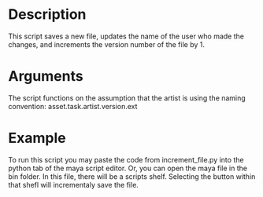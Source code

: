 # Description
This script saves a new file, updates the name of the user who made the changes, and increments the version number of the file by 1.

# Arguments
The script functions on the assumption that the artist is using the naming convention: asset.task.artist.version.ext

# Example
To run this script you may paste the code from increment_file.py into the python tab of the maya script editor. Or, you can open the maya file in the bin folder. In this file, there will be a scripts shelf. Selecting the button within that shefl will incrementaly save the file.